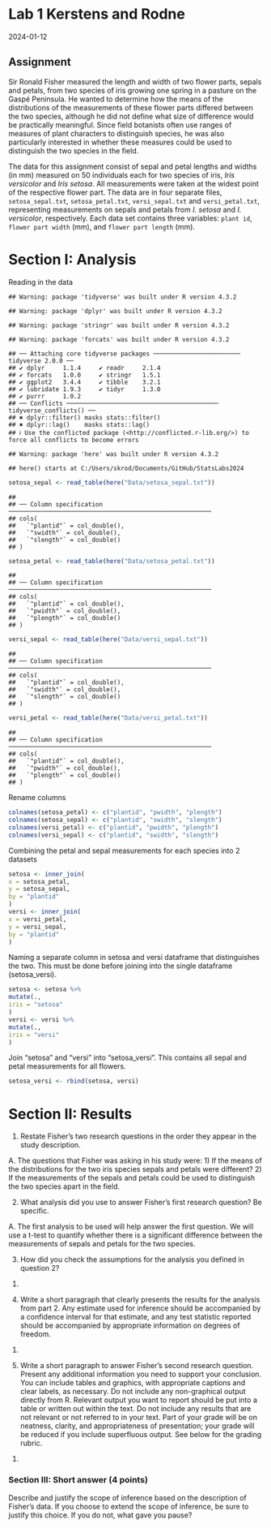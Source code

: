 Lab 1 Kerstens and Rodne
================
2024-01-12

## Assignment

Sir Ronald Fisher measured the length and width of two flower parts,
sepals and petals, from two species of iris growing one spring in a
pasture on the Gaspé Peninsula. He wanted to determine how the means of
the distributions of the measurements of these flower parts differed
between the two species, although he did not define what size of
difference would be practically meaningful. Since field botanists often
use ranges of measures of plant characters to distinguish species, he
was also particularly interested in whether these measures could be used
to distinguish the two species in the field.

The data for this assignment consist of sepal and petal lengths and
widths (in mm) measured on 50 individuals each for two species of iris,
*Iris versicolor* and *Iris setosa*. All measurements were taken at the
widest point of the respective flower part. The data are in four
separate files, `setosa_sepal.txt`, `setosa_petal.txt`,
`versi_sepal.txt` and `versi_petal.txt`, representing measurements on
sepals and petals from *I. setosa* and *I. versicolor*, respectively.
Each data set contains three variables: `plant id`, `flower part width`
(mm), and `flower part length` (mm).

# Section I: Analysis

Reading in the data

    ## Warning: package 'tidyverse' was built under R version 4.3.2

    ## Warning: package 'dplyr' was built under R version 4.3.2

    ## Warning: package 'stringr' was built under R version 4.3.2

    ## Warning: package 'forcats' was built under R version 4.3.2

    ## ── Attaching core tidyverse packages ──────────────────────── tidyverse 2.0.0 ──
    ## ✔ dplyr     1.1.4     ✔ readr     2.1.4
    ## ✔ forcats   1.0.0     ✔ stringr   1.5.1
    ## ✔ ggplot2   3.4.4     ✔ tibble    3.2.1
    ## ✔ lubridate 1.9.3     ✔ tidyr     1.3.0
    ## ✔ purrr     1.0.2     
    ## ── Conflicts ────────────────────────────────────────── tidyverse_conflicts() ──
    ## ✖ dplyr::filter() masks stats::filter()
    ## ✖ dplyr::lag()    masks stats::lag()
    ## ℹ Use the conflicted package (<http://conflicted.r-lib.org/>) to force all conflicts to become errors

    ## Warning: package 'here' was built under R version 4.3.2

    ## here() starts at C:/Users/skrod/Documents/GitHub/StatsLabs2024

``` r
setosa_sepal <- read_table(here("Data/setosa_sepal.txt"))
```

    ## 
    ## ── Column specification ────────────────────────────────────────────────────────
    ## cols(
    ##   `"plantid"` = col_double(),
    ##   `"swidth"` = col_double(),
    ##   `"slength"` = col_double()
    ## )

``` r
setosa_petal <- read_table(here("Data/setosa_petal.txt"))
```

    ## 
    ## ── Column specification ────────────────────────────────────────────────────────
    ## cols(
    ##   `"plantid"` = col_double(),
    ##   `"pwidth"` = col_double(),
    ##   `"plength"` = col_double()
    ## )

``` r
versi_sepal <- read_table(here("Data/versi_sepal.txt"))
```

    ## 
    ## ── Column specification ────────────────────────────────────────────────────────
    ## cols(
    ##   `"plantid"` = col_double(),
    ##   `"swidth"` = col_double(),
    ##   `"slength"` = col_double()
    ## )

``` r
versi_petal <- read_table(here("Data/versi_petal.txt"))
```

    ## 
    ## ── Column specification ────────────────────────────────────────────────────────
    ## cols(
    ##   `"plantid"` = col_double(),
    ##   `"pwidth"` = col_double(),
    ##   `"plength"` = col_double()
    ## )

Rename columns

``` r
colnames(setosa_petal) <- c("plantid", "pwidth", "plength")
colnames(setosa_sepal) <- c("plantid", "swidth", "slength")
colnames(versi_petal) <- c("plantid", "pwidth", "plength")
colnames(versi_sepal) <- c("plantid", "swidth", "slength")
```

Combining the petal and sepal measurements for each species into 2
datasets

``` r
setosa <- inner_join(
x = setosa_petal,
y = setosa_sepal,
by = "plantid"
)
versi <- inner_join(
x = versi_petal,
y = versi_sepal,
by = "plantid"
)
```

Naming a separate column in setosa and versi dataframe that
distinguishes the two. This must be done before joining into the single
dataframe (setosa_versi).

``` r
setosa <- setosa %>%
mutate(.,
iris = "setosa"
)
versi <- versi %>%
mutate(.,
iris = "versi"
)
```

Join “setosa” and “versi” into “setosa_versi”. This contains all sepal
and petal measurements for all flowers.

``` r
setosa_versi <- rbind(setosa, versi)
```

# Section II: Results

1.  Restate Fisher’s two research questions in the order they appear in
    the study description.

A. The questions that Fisher was asking in his study were: 1) If the
means of the distributions for the two iris species sepals and petals
were different? 2) If the measurements of the sepals and petals could be
used to distinguish the two species apart in the field.

2.  What analysis did you use to answer Fisher’s first research
    question? Be specific.

A. The first analysis to be used will help answer the first question. We
will use a t-test to quantify whether there is a significant difference
between the measurements of sepals and petals for the two species.

3.  How did you check the assumptions for the analysis you defined in
    question 2?

<!-- -->

1.  

<!-- -->

4.  Write a short paragraph that clearly presents the results for the
    analysis from part 2. Any estimate used for inference should be
    accompanied by a confidence interval for that estimate, and any test
    statistic reported should be accompanied by appropriate information
    on degrees of freedom.

<!-- -->

1.  

<!-- -->

5.  Write a short paragraph to answer Fisher’s second research question.
    Present any additional information you need to support your
    conclusion. You can include tables and graphics, with appropriate
    captions and clear labels, as necessary. Do not include any
    non-graphical output directly from R. Relevant output you want to
    report should be put into a table or written out within the text. Do
    not include any results that are not relevant or not referred to in
    your text. Part of your grade will be on neatness, clarity, and
    appropriateness of presentation; your grade will be reduced if you
    include superfluous output. See below for the grading rubric.

<!-- -->

1.  

### Section III: Short answer (4 points)

Describe and justify the scope of inference based on the description of
Fisher’s data. If you choose to extend the scope of inference, be sure
to justify this choice. If you do not, what gave you pause?
